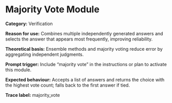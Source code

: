 # Majority Vote Module

**Category:** Verification

**Reason for use:** Combines multiple independently generated answers and selects the answer that appears most frequently, improving reliability.

**Theoretical basis:** Ensemble methods and majority voting reduce error by aggregating independent judgments.

**Prompt trigger:** Include “majority vote” in the instructions or plan to activate this module.

**Expected behaviour:** Accepts a list of answers and returns the choice with the highest vote count; falls back to the first answer if tied.

**Trace label:** majority_vote
